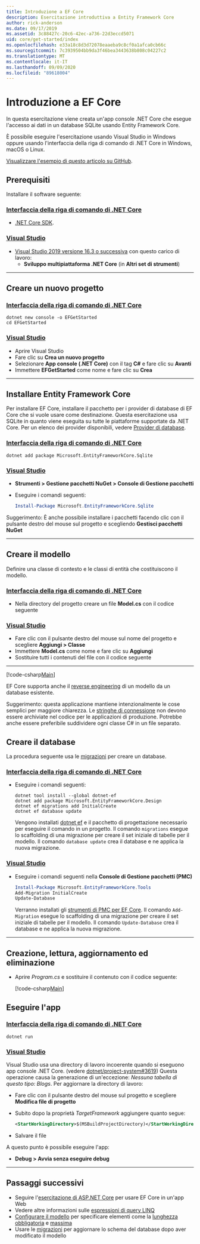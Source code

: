 ```yaml
---
title: Introduzione a EF Core
description: Esercitazione introduttiva a Entity Framework Core
author: rick-anderson
ms.date: 09/17/2019
ms.assetid: 3c88427c-20c6-42ec-a736-22d3eccd5071
uid: core/get-started/index
ms.openlocfilehash: e33a18c8d3d72078eaaeba9c8cf0a1afca0cb66c
ms.sourcegitcommit: 7c3939504bb9da3f46bea3443638b808c04227c2
ms.translationtype: MT
ms.contentlocale: it-IT
ms.lasthandoff: 09/09/2020
ms.locfileid: "89618004"
---
```

# <a name="getting-started-with-ef-core"></a>Introduzione a EF Core

In questa esercitazione viene creata un'app console .NET Core che esegue l'accesso ai dati in un database SQLite usando Entity Framework Core.

È possibile eseguire l'esercitazione usando Visual Studio in Windows oppure usando l'interfaccia della riga di comando di .NET Core in Windows, macOS o Linux.

[Visualizzare l'esempio di questo articolo su GitHub](https://github.com/dotnet/EntityFramework.Docs/tree/master/samples/core/GetStarted).

## <a name="prerequisites"></a>Prerequisiti

Installare il software seguente:

### <a name="net-core-cli"></a>[Interfaccia della riga di comando di .NET Core](#tab/netcore-cli)

* [.NET Core SDK](https://www.microsoft.com/net/download/core).

### <a name="visual-studio"></a>[Visual Studio](#tab/visual-studio)

* [Visual Studio 2019 versione 16.3 o successiva](https://www.visualstudio.com/downloads/) con questo carico di lavoro:
  * **Sviluppo multipiattaforma .NET Core** (in **Altri set di strumenti**)

---

## <a name="create-a-new-project"></a>Creare un nuovo progetto

### <a name="net-core-cli"></a>[Interfaccia della riga di comando di .NET Core](#tab/netcore-cli)

```dotnetcli
dotnet new console -o EFGetStarted
cd EFGetStarted
```

### <a name="visual-studio"></a>[Visual Studio](#tab/visual-studio)

* Aprire Visual Studio
* Fare clic su **Crea un nuovo progetto**
* Selezionare **App console (.NET Core)** con il tag **C#** e fare clic su **Avanti**
* Immettere **EFGetStarted** come nome e fare clic su **Crea**

---

## <a name="install-entity-framework-core"></a>Installare Entity Framework Core

Per installare EF Core, installare il pacchetto per i provider di database di EF Core che si vuole usare come destinazione. Questa esercitazione usa SQLite in quanto viene eseguita su tutte le piattaforme supportate da .NET Core. Per un elenco dei provider disponibili, vedere [Provider di database](xref:core/providers/index).

### <a name="net-core-cli"></a>[Interfaccia della riga di comando di .NET Core](#tab/netcore-cli)

```dotnetcli
dotnet add package Microsoft.EntityFrameworkCore.Sqlite
```

### <a name="visual-studio"></a>[Visual Studio](#tab/visual-studio)

* **Strumenti > Gestione pacchetti NuGet > Console di Gestione pacchetti**
* Eseguire i comandi seguenti:

  ``` PowerShell
  Install-Package Microsoft.EntityFrameworkCore.Sqlite
  ```

Suggerimento: È anche possibile installare i pacchetti facendo clic con il pulsante destro del mouse sul progetto e scegliendo **Gestisci pacchetti NuGet**

---

## <a name="create-the-model"></a>Creare il modello

Definire una classe di contesto e le classi di entità che costituiscono il modello.

### <a name="net-core-cli"></a>[Interfaccia della riga di comando di .NET Core](#tab/netcore-cli)

* Nella directory del progetto creare un file **Model.cs** con il codice seguente

### <a name="visual-studio"></a>[Visual Studio](#tab/visual-studio)

* Fare clic con il pulsante destro del mouse sul nome del progetto e scegliere **Aggiungi > Classe**
* Immettere **Model.cs** come nome e fare clic su **Aggiungi**
* Sostituire tutti i contenuti del file con il codice seguente

---

[!code-csharp[Main](../../../samples/core/GetStarted/Model.cs)]

EF Core supporta anche il [reverse engineering](xref:core/managing-schemas/scaffolding) di un modello da un database esistente.

Suggerimento: questa applicazione mantiene intenzionalmente le cose semplici per maggiore chiarezza. Le [stringhe di connessione](xref:core/miscellaneous/connection-strings) non devono essere archiviate nel codice per le applicazioni di produzione. Potrebbe anche essere preferibile suddividere ogni classe C# in un file separato.

## <a name="create-the-database"></a>Creare il database

La procedura seguente usa le [migrazioni](xref:core/managing-schemas/migrations/index) per creare un database.

### <a name="net-core-cli"></a>[Interfaccia della riga di comando di .NET Core](#tab/netcore-cli)

* Eseguire i comandi seguenti:

  ```dotnetcli
  dotnet tool install --global dotnet-ef
  dotnet add package Microsoft.EntityFrameworkCore.Design
  dotnet ef migrations add InitialCreate
  dotnet ef database update
  ```

  Vengono installati [dotnet ef](xref:core/miscellaneous/cli/dotnet) e il pacchetto di progettazione necessario per eseguire il comando in un progetto. Il comando `migrations` esegue lo scaffolding di una migrazione per creare il set iniziale di tabelle per il modello. Il comando `database update` crea il database e ne applica la nuova migrazione.

### <a name="visual-studio"></a>[Visual Studio](#tab/visual-studio)

* Eseguire i comandi seguenti nella **Console di Gestione pacchetti (PMC)**

  ``` PowerShell
  Install-Package Microsoft.EntityFrameworkCore.Tools
  Add-Migration InitialCreate
  Update-Database
  ```

  Verranno installati gli [strumenti di PMC per EF Core](xref:core/miscellaneous/cli/powershell). Il comando `Add-Migration` esegue lo scaffolding di una migrazione per creare il set iniziale di tabelle per il modello. Il comando `Update-Database` crea il database e ne applica la nuova migrazione.

---

## <a name="create-read-update--delete"></a>Creazione, lettura, aggiornamento ed eliminazione

* Aprire *Program.cs* e sostituire il contenuto con il codice seguente:

  [!code-csharp[Main](../../../samples/core/GetStarted/Program.cs)]

## <a name="run-the-app"></a>Eseguire l'app

### <a name="net-core-cli"></a>[Interfaccia della riga di comando di .NET Core](#tab/netcore-cli)

```dotnetcli
dotnet run
```

### <a name="visual-studio"></a>[Visual Studio](#tab/visual-studio)

Visual Studio usa una directory di lavoro incoerente quando si eseguono app console .NET Core. (vedere [dotnet/project-system#3619](https://github.com/dotnet/project-system/issues/3619)) Questa operazione causa la generazione di un'eccezione: *Nessuna tabella di questo tipo: Blogs*. Per aggiornare la directory di lavoro:

* Fare clic con il pulsante destro del mouse sul progetto e scegliere **Modifica file di progetto**
* Subito dopo la proprietà *TargetFramework* aggiungere quanto segue:

  ``` XML
  <StartWorkingDirectory>$(MSBuildProjectDirectory)</StartWorkingDirectory>
  ```

* Salvare il file

A questo punto è possibile eseguire l'app:

* **Debug > Avvia senza eseguire debug**

---

## <a name="next-steps"></a>Passaggi successivi

* Seguire l'[esercitazione di ASP.NET Core](/aspnet/core/data/ef-rp/intro) per usare EF Core in un'app Web
* Vedere altre informazioni sulle [espressioni di query LINQ](/dotnet/csharp/programming-guide/concepts/linq/basic-linq-query-operations)
* [Configurare il modello](xref:core/modeling/index) per specificare elementi come la [lunghezza obbligatoria](xref:core/modeling/entity-properties#required-and-optional-properties) e [massima](xref:core/modeling/entity-properties#maximum-length)
* Usare le [migrazioni](xref:core/managing-schemas/migrations/index) per aggiornare lo schema del database dopo aver modificato il modello
